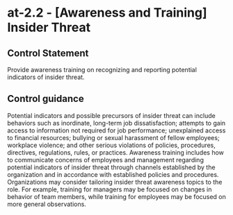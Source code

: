 # at-2.2 - \[Awareness and Training\] Insider Threat

## Control Statement

Provide awareness training on recognizing and reporting potential indicators of insider threat.

## Control guidance

Potential indicators and possible precursors of insider threat can include behaviors such as inordinate, long-term job dissatisfaction; attempts to gain access to information not required for job performance; unexplained access to financial resources; bullying or sexual harassment of fellow employees; workplace violence; and other serious violations of policies, procedures, directives, regulations, rules, or practices. Awareness training includes how to communicate concerns of employees and management regarding potential indicators of insider threat through channels established by the organization and in accordance with established policies and procedures. Organizations may consider tailoring insider threat awareness topics to the role. For example, training for managers may be focused on changes in behavior of team members, while training for employees may be focused on more general observations.
